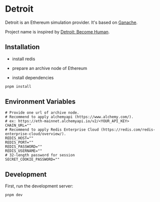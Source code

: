 # Detroit

Detroit is an Ethereum simulation provider. It's based on [Ganache](https://trufflesuite.com/ganache/).

Project name is inspired by [Detroit: Become Human](https://en.wikipedia.org/wiki/Detroit:_Become_Human).

## Installation

* install redis

* prepare an archive node of Ethereum

* install dependencies

```bash
pnpm install
```

## Environment Variables

```shell
# Provide one url of archive node.
# Recommend to apply alchemyapi (https://www.alchemy.com/).
# ex: https://eth-mainnet.alchemyapi.io/v2/<YOUR_API_KEY>
CHAIN_URL=""
# Recommend to apply Redis Enterprise Cloud (https://redis.com/redis-enterprise-cloud/overview/).
REDIS_HOST=""
REDIS_PORT=""
REDIS_PASSWORD=""
REDIS_USERNAME=""
# 32-length password for session
SECRET_COOKIE_PASSWORD=""
```

## Development

First, run the development server:

```bash
pnpm dev
```